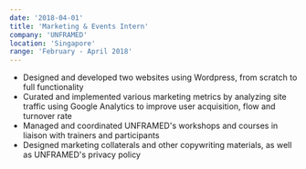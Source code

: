 ```yaml
---
date: '2018-04-01'
title: 'Marketing & Events Intern'
company: 'UNFRAMED'
location: 'Singapore'
range: 'February - April 2018'
---
```


- Designed and developed two websites using Wordpress, from scratch to full functionality
- Curated and implemented various marketing metrics by analyzing site traffic using Google Analytics to improve user acquisition, flow and turnover rate
- Managed and coordinated UNFRAMED's workshops and courses in liaison with trainers and participants
- Designed marketing collaterals and other copywriting materials, as well as UNFRAMED's privacy policy
